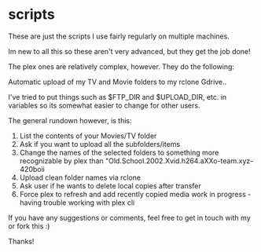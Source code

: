 # scripts

These are just the scripts I use fairly regularly on multiple machines.

Im new to all this so these aren't very advanced, but they get the job done!

The plex ones are relatively complex, however. They do the following:

Automatic upload of my TV and Movie folders to my rclone Gdrive..

I've tried to put things such as $FTP_DIR and $UPLOAD_DIR, etc. in variables so its somewhat easier to change for other users.

The general rundown however, is this:

   1. List the contents of your Movies/TV folder
   2. Ask if you want to upload all the subfolders/items
   3. Change the names of the selected folders to something more recognizable by plex than "Old.School.2002.Xvid.h264.aXXo-team.xyz-420boii
   4. Upload clean folder names via rclone
   5. Ask user if he wants to delete local copies after transfer
   6. Force plex to refresh and add recently copied media work in progress - having trouble working with plex cli

If you have any suggestions or comments, feel free to get in touch with my or fork this :)

Thanks!


